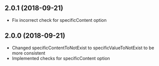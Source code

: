 <a name="2.0.1"></a>
## 2.0.1 (2018-09-21)

* Fix incorrect check for specificContent option

<a name="2.0.0"></a>
## 2.0.0 (2018-09-21)

* Changed specificContentToNotExist to specificValueToNotExist to be more consistent
* Implemented checks for specificContent option